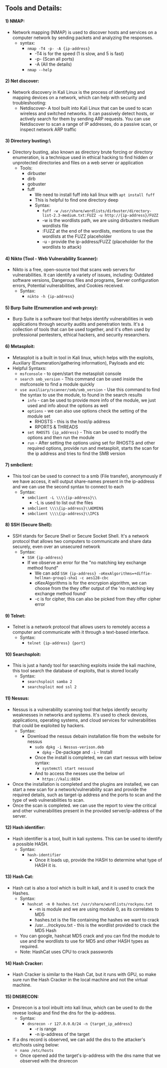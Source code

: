 
## Tools and Details:

#### 1) NMAP:

- Network mapping (NMAP) is used to discover hosts and services on a computer network by sending packets and analyzing the responses.
	- syntax:
		- `nmap -T4 -p- -A {ip-address}`
			- -T4 is for the speed (1 is slow, and 5 is fast)
			- -p- (Scan all ports)
			- -A (All the details)
		- `nmap --help`
#### 2) Net discover:

- Network discovery in Kali Linux is the process of identifying and mapping devices on a network, which can help with security and troubleshooting: 
	- Netdiscover- A tool built into Kali Linux that can be used to scan wireless and switched networks. It can passively detect hosts, or actively search for them by sending ARP requests. You can use Netdiscover to scan a range of IP addresses, do a passive scan, or inspect network ARP traffic
#### 3) Directory busting:\

- Directory busting, also known as directory brute forcing or directory enumeration, is a technique used in ethical hacking to find hidden or unprotected directories and files on a web server or application
	- Tools:
		- dirbuster
		- dirb
		- gobuster
		- fuff
			- We need to install fuff into kali linux with `apt install fuff` 
			- This is helpful to find one directory deep 
			- Syntax:
				- `fuff -w /usr/share/wordlists/dirbuster/directory-list-2.3-medium.txt:FUZZ -u http://{ip-address}/FUZZ`
				- -w is the wordlists path, we are using dirbusters medium wordlists file
				- :FUZZ at the end of the wordlists, mentions to use the wordlists at the FUZZ placeholder
				- -u - provide the ip-address/FUZZ (placeholder for the wordlists to attack)

#### 4) Nikto (Tool - Web Vulnerability Scanner):

- Nikto is a free, open-source tool that scans web servers for vulnerabilities. It can identify a variety of issues, including: Outdated software versions, Dangerous files and programs, Server configuration errors, Potential vulnerabilities, and Cookies received.
	- Syntax:
		- `nikto -h {ip-address}`
#### 5) Burp Suite (Enumeration and web proxy):

- Burp Suite is a software tool that helps identify vulnerabilities in web applications through security audits and penetration tests. It's a collection of tools that can be used together, and it's often used by professional pentesters, ethical hackers, and security researchers.
#### 6) Metasploit:

- Metasploit is a built in tool in Kali linux, which helps with the exploits, Auxiliary (Enumeration/gathering information), Payloads and etc
- Helpful Syntaxs:
	- `msfconsole` -  to open/start the metasploit console
	- `search smb_version` - This command can be used inside the msfconsole to find a module quickly
	- `use auxiliary/scanner/smb/smb_version` - Use this command to find the syntax to use the module, to found in the search results
		- `info` - can be used to provide more info of the module, we just used and info about the options as well
		- `options` - we can also use options check the setting of the module set
			- RHOSTS - this is the host/ip address
			- RPORTS & THREADS
		- `set RHOSTS {ip_address}` - This can be used to modify the options and then run the module
		- `run` - After setting the options using set for RHOSTS and other required options, provide run and metasploit, starts the scan for the ip address and tries to find the SMB version

#### 7)  smbclient:

-  This tool can be used to connect to a smb (File transfer), anonymously if we have access, it will output share-names present in the ip-address and we can use the second syntax to connect to each
	- Syntax:
		- `smbclient -L \\\\{ip-address}\\`
			- -L is used to list out the files
		- `smbclient \\\\{ip-address}\\ADMIN$`
		- `smbclient \\\\{ip-address}\\IPC$`

#### 8) SSH (Secure Shell):

- SSH stands for Secure Shell or Secure Socket Shell. It's a network protocol that allows two computers to communicate and share data securely, even over an unsecured network
	- Syntax:
		- `SSH {ip-address}`
		- If we observe an error for the "no matching key exchange method found"
			- We can add `SSH {ip-address} -oKexAlgorithms=+diffie-hellman-group1-sha1 -c aes128-cbc`
			- oKexAlgorithms is for the encrypion algorithm, we can choose from the they offer output of the 'no matching key exchange method found'
			- -c is for cipher, this can also be picked from they offer cipher error

#### 9) Telnet:

- Telnet is a network protocol that allows users to remotely access a computer and communicate with it through a text-based interface.
	- Syntax:
		- `telnet {ip-address} {port}`


#### 10) Searchsploit:

-  This is just a handy tool for searching exploits inside the kali machine, this tool search the database of exploits, that is stored locally
	- Syntax:
		- `searchsploit samba 2`
		- `searchsploit mod ssl 2`

#### 11) Nessus:

- Nessus is a vulnerability scanning tool that helps identify security weaknesses in networks and systems. It's used to check devices, applications, operating systems, and cloud services for vulnerabilities that could be exploited by hackers.
	- Syntax:
		- Download the nessus debain installation file from the website for nessus
			- `sudo dpkg -i Nessus-verison.deb`
				- `dpkg` - De-package and `-i` - Install
			- Once the install is completed, we can start nessus with below syntax:
				- `systemctl start nessusd`
			- And to access the nesses use the below url
				- `https://kali:8834`
- Once the installation is completed and the plugins are installed, we can start a new scan for a network/vulnerability scan and provide the required details, such as target-ip address and the ports to scan and the type of web vulnerabilities to scan.
- Once the scan is completed. we can use the report to view the critical and other vulnerabilities present in the provided server/ip-address of the server.

#### 12) Hash identifier:

- Hash identifier is a tool, built in kali systems. This can be used to identify a possible HASH.
	- Syntax:
		- `hash-identifier`
			- Once it loads up, provide the HASH to determine what type of HASH it is.

#### 13) Hash Cat:

- Hash cat is also a tool which is built in kali, and it is used to crack the Hashes.
	- Syntax:
		- `hashcat -m 0 hashes.txt /usr/share/wordlists/rockyou.txt`
			- -m  is module and we are using module 0, as its correlates to MD5
			- hashes.txt is the file containing the hashes we want to crack
			- /usr..../rockyou.txt - this is the wordlist provided to crack the MD5 Hash
	- You can google, hashcat MD5 crack and you can find the module to use and the wordlists to use for MD5 and other HASH types as required.
	- Note: HashCat uses CPU to crack passwords

#### 14) Hash Cracker:

- Hash Cracker is similar to the Hash Cat, but it runs with GPU, so make sure run the Hash Cracker in the local machine and not the virtual machine.


#### 15) DNSRECON:

- Dnsrecon is a tool inbuilt into kali linux, which can be used to do the revese lookup and find the dns for the ip-address.
	- Syntax:
		- `dnsrecon -r 127.0.0.0/24 -n {target_ip_address}`
			- -r is range
			- -n ip-address of the target
- If a dns record is observed, we can add the dns to the attacker's etc/hosts using below:
	- `nano /etc/hosts`
	- Once opened add the target's ip-address with the dns name that we observed with the dnsrecon



